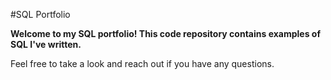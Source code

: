 #SQL Portfolio

**Welcome to my SQL portfolio! This code repository contains examples of SQL I've written.**

Feel free to take a look and reach out if you have any questions.
